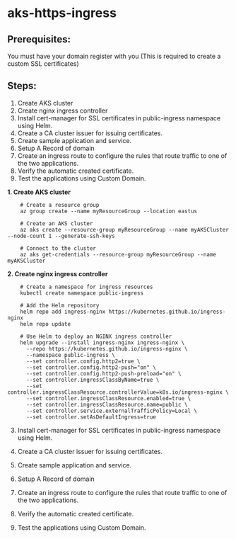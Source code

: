 # aks-https-ingress

Prerequisites:
--------------
You must have your domain register with you (This is required to create a custom SSL certificates)

Steps:
-----
1. Create AKS cluster
2. Create nginx ingress controller
3. Install cert-manager for SSL certificates in public-ingress namespace using Helm.
4. Create a CA cluster issuer for issuing certificates.
5. Create sample application and service.
6. Setup A Record of domain
7. Create an ingress route to configure the rules that route traffic to one of the two applications.
8. Verify the automatic created certificate.
9. Test the applications using Custom Domain.


**1. Create AKS cluster**

        # Create a resource group
        az group create --name myResourceGroup --location eastus
        
        # Create an AKS cluster
        az aks create --resource-group myResourceGroup --name myAKSCluster  --node-count 1 --generate-ssh-keys
        
        # Connect to the cluster
        az aks get-credentials --resource-group myResourceGroup --name myAKSCluster

**2. Create nginx ingress controller**

        # Create a namespace for ingress resources
        kubectl create namespace public-ingress
        
        # Add the Helm repository
        helm repo add ingress-nginx https://kubernetes.github.io/ingress-nginx
        helm repo update
        
        # Use Helm to deploy an NGINX ingress controller
        helm upgrade --install ingress-nginx ingress-nginx \
          --repo https://kubernetes.github.io/ingress-nginx \
          --namespace public-ingress \
          --set controller.config.http2=true \
          --set controller.config.http2-push="on" \
          --set controller.config.http2-push-preload="on" \
          --set controller.ingressClassByName=true \
          --set controller.ingressClassResource.controllerValue=k8s.io/ingress-nginx \
          --set controller.ingressClassResource.enabled=true \
          --set controller.ingressClassResource.name=public \
          --set controller.service.externalTrafficPolicy=Local \
          --set controller.setAsDefaultIngress=true
  
3. Install cert-manager for SSL certificates in public-ingress namespace using Helm.

4. Create a CA cluster issuer for issuing certificates.

5. Create sample application and service.

6. Setup A Record of domain

7. Create an ingress route to configure the rules that route traffic to one of the two applications.

8. Verify the automatic created certificate.

9. Test the applications using Custom Domain.
